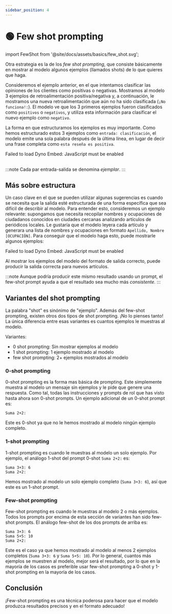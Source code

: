 ```yaml
---
sidebar_position: 4
---
```


# 🟢 Few shot prompting

import FewShot from '@site/docs/assets/basics/few_shot.svg';

<div style={{textAlign: 'center'}}>
  <FewShot style={{width:"800px",height:"300px",verticalAlign:"top"}}/>
</div>

Otra estrategia es la de los *few shot prompting*, que consiste básicamente en mostrar al modelo algunos ejemplos (llamados shots) de lo que quieres que haga.

Consideremos el ejemplo anterior, en el que intentamos clasificar las opiniones de los clientes como positivas o negativas. Mostramos al modelo 3 ejemplos de retroalimentación positiva/negativa y, a continuación, le mostramos una nueva retroalimentación que aún no ha sido clasificada (`¡No funciona!:`). El modelo ve que los 3 primeros ejemplos fueron clasificados como `positivos` o `negativos`, y utiliza esta información para clasificar el nuevo ejemplo como `negativo`.

La forma en que estructuramos los ejemplos es muy importante. Como hemos estructurado estos 3 ejemplos como `entrada: clasificación`, el modelo emite una sola palabra después de la última línea, en lugar de decir una frase completa como `esta reseña es positiva`.

<div trydyno-embed="" openai-model="text-davinci-003" initial-prompt="Gran producto, 10 de 10: positivo\nNo funcionó muy bien: negativo\nSuper útil, vale la pena: positivo\n¡No funciona!:" initial-response="negativo" max-tokens="256" box-rows="5" model-temp="0.0" top-p="0">
    <noscript>Failed to load Dyno Embed: JavaScript must be enabled</noscript>
</div>

<br/>

:::note
Cada par entrada-salida se denomina *ejemplar*.
:::

## Más sobre estructura

Un caso clave en el que se pueden utilizar algunas sugerencias es cuando se necesita que la salida esté estructurada de una forma específica que sea difícil de describir al modelo. Para entender esto, consideremos un ejemplo relevante: supongamos que necesita recopilar nombres y ocupaciones de ciudadanos conocidos en ciudades cercanas analizando artículos de periódicos locales. Le gustaría que el modelo leyera cada artículo y generara una lista de nombres y ocupaciones en formato `Apellido, Nombre [OCUPACIÓN]`. Para conseguir que el modelo haga esto, puede mostrarle algunos ejemplos:

<div trydyno-embed="" openai-model="text-davinci-003" initial-prompt="En la bulliciosa ciudad de Emerald Hills, un grupo diverso de personas dejó su huella. Sarah Martínez, una enfermera entregada a su trabajo, era conocida por sus cuidados compasivos en el hospital local. David Thompson, un innovador ingeniero de software, trabajaba incansablemente en proyectos pioneros que revolucionarían la industria tecnológica. Por su parte, Emily Nakamura, artista y muralista de talento, pintó obras vibrantes y sugerentes que adornaron las paredes de edificios y galerías por igual. Por último, Michael O'Connell, un ambicioso empresario, abrió una cafetería única y respetuosa con el medio ambiente que se convirtió rápidamente en el punto de encuentro favorito de la ciudad. Cada una de estas personas contribuyó al rico tapiz de la comunidad de Emerald Hills.\n1. Sarah Martinez [ENFERMERA]\n2. David Thompson [INGENIERO DE SOFTWARE]\n3. Emily Nakamura [ARTISTA]\n4. Michael O'Connell [EMPRENDEDOR]\n\nEn el corazón de la ciudad, el chef Oliver Hamilton ha transformado la escena culinaria con su restaurante de la granja a la mesa, Green Plate. La dedicación de Oliver a la búsqueda de ingredientes locales y ecológicos le ha valido críticas muy favorables tanto de los críticos gastronómicos como de los lugareños.\n\nJusto al final de la calle se encuentra la Biblioteca Riverside Grove, donde la bibliotecaria Elizabeth Chen ha trabajado con diligencia para crear un espacio acogedor e integrador para todos. Sus esfuerzos por ampliar la oferta de la biblioteca y establecer programas de lectura para niños han tenido un impacto significativo en los índices de alfabetización de la ciudad.\n\nMientras paseas por la encantadora plaza del pueblo, quedarás cautivado por los hermosos murales que adornan las paredes. Estas obras maestras son obra de la renombrada artista Isabella Torres, cuyo talento para capturar la esencia de Riverside Grove ha dado vida a la ciudad.\n\nLos logros deportivos de Riverside Grove también son dignos de mención, gracias al ex nadador olímpico reconvertido en entrenador Marcus Jenkins. Marcus ha utilizado su experiencia y pasión para entrenar a los jóvenes del pueblo, llevando al equipo de natación de Riverside Grove a varios campeonatos regionales.\n1. Oliver Hamilton [CHEF]\n2. Elizabeth Chen [BIBLIOTECARIA]\n3. Isabella Torres [ARTISTA]\n4. Marcus Jenkins [ENTRENADOR]\n\nOak Valley, un pueblo pequeño y encantador, es el hogar de un trío notable de personas cuyas habilidades y dedicación han dejado un impacto duradero en la comunidad.\n\nEn el bullicioso mercado de agricultores de la ciudad, encontrarás a Laura Simmons, una granjera orgánica apasionada conocida por sus deliciosos productos cultivados de manera sostenible. Su dedicación a la promoción de una alimentación saludable ha inspirado a la ciudad a adoptar un estilo de vida más consciente del medio ambiente.\n\nEn el centro comunitario de Oak Valley, Kevin Alvarez, un hábil instructor de baile, ha llevado la alegría del movimiento a personas de todas las edades. Sus clases de danza inclusivas han fomentado un sentido de unidad y autoexpresión entre los residentes, enriqueciendo la escena artística local.\n\nPor último, Rachel O'Connor, una incansable voluntaria, dedica su tiempo a diversas iniciativas benéficas. Su compromiso de mejorar la vida de los demás ha sido fundamental para crear un fuerte sentido de comunidad dentro de Oak Valley.\n\nA través de sus talentos únicos y dedicación inquebrantable, Laura, Kevin y Rachel se han entretejido en la estructura de Oak Valley, ayudando a crear una pequeña ciudad vibrante y próspera." initial-response="1. Laura Simmons [AGRICULTORA]\n2. Kevin Alvarez [PROFESOR DE BAILE]\n3. Rachel O'Connor [VOLUNTARIA]" max-tokens="616" box-rows="20" model-temp="0" top-p="0">
    <noscript>Failed to load Dyno Embed: JavaScript must be enabled</noscript>
</div>

Al mostrar los ejemplos del modelo del formato de salida correcto, puede producir la salida correcta para nuevos artículos.

:::note
Aunque podría producir este mismo resultado usando un prompt, el few-shot prompt ayuda a que el resultado sea mucho más *consistente*.
:::

## Variantes del shot prompting

La palabra "shot" es sinónimo de "ejemplo". Además del few-shot prompting, existen otros dos tipos de shot prompting. ¡No lo pienses tanto! La única diferencia entre esas variantes es cuantos ejemplos le muestras al modelo.

Variantes:
- 0 shot prompting: Sin mostrar ejemplos al modelo
- 1 shot prompting: 1 ejemplo mostrado al modelo
- few shot prompting: 2+ ejemplos mostrados al modelo

### 0-shot prompting

0-shot prompting es la forma mas básica de prompting. Este simplemente muestra al modelo un mensaje sin ejemplos y le pide que genere una respuesta. Como tal, todas las instrucciones y prompts de rol que has visto hasta ahora son 0-shot prompts. Un ejemplo adicional de un 0-shot prompt es:

```text
Suma 2+2:
```

Este es 0-shot ya que no le hemos mostrado al modelo ningún ejemplo completo.

### 1-shot prompting

1-shot prompting es cuando le muestras al modelo un solo ejemplo. Por ejemplo, el análogo 1-shot del prompt 0-shot `Suma 2+2:` es:
  
```text
Suma 3+3: 6
Suma 2+2:
```

Hemos mostrado al modelo un solo ejemplo completo (`Suma 3+3: 6`), así que este es un 1-shot prompt.

### Few-shot prompting

Few-shot prompting es cuando le muestras al modelo 2 o más ejemplos. Todos los prompts por encima de esta sección de variantes han sido few-shot prompts. El análogo few-shot de los dos prompts de arriba es:

```text
Suma 3+3: 6
Suma 5+5: 10
Suma 2+2:
```

Este es el caso ya que hemos mostrado al modelo al menos 2 ejemplos completos (`Suma 3+3: 6` y `Suma 5+5: 10`). Por lo general, cuantos más ejemplos se muestren al modelo, mejor será el resultado, por lo que en la mayoría de los casos es preferible usar few-shot prompting a 0-shot y 1-shot prompting en la mayoría de los casos.


## Conclusión

¡Few-shot prompting es una técnica poderosa para hacer que el modelo produzca resultados precisos y en el formato adecuado!

 